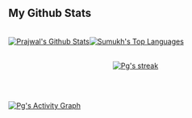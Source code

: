 <!-- ### Hi there 👋 -->

<!--
**prajwalmadhav/prajwalmadhav** is a ✨ _special_ ✨ repository because its `README.md` (this file) appears on your GitHub profile.

Here are some ideas to get you started:

- 🔭 I’m currently working on ...
- 🌱 I’m currently learning ...
- 👯 I’m looking to collaborate on ...
- 🤔 I’m looking for help with ...
- 💬 Ask me about ...
- 📫 How to reach me: ...
- 😄 Pronouns: ...
- ⚡ Fun fact: ...
-->

<!-- ## Hi, [Sumukh Jadhav](https://sumukhjadhav.github.io/portfolio.github.io/) here </br>
<b> Final year Computer Science Student at [JIT](https://www.jyothyit.ac.in/), from <b>Bengaluru, India</b>
  <br>
  <a href="https://github.com/Meghna-DAS/github-profile-views-counter">
    <img src="https://komarev.com/ghpvc/?username=SumukhJadhav&color=green">
</a>
  <br>
<p><a href="https://www.linkedin.com/in/sumukh-jadhav/"><img src="https://img.shields.io/badge/linkedin-%230077B5.svg?&style=for-the-badge&logo=linkedin&logoColor=white" height=25></a> <a href="https://www.instagram.com/sumukhjadhav/"><img src="https://img.shields.io/badge/instagram-%23E4405F.svg?&style=for-the-badge&logo=instagram&logoColor=white" height=25></a> 
<a href="https://stackoverflow.com/users/14165349/sumukh-jadhav"><img src=https://img.shields.io/badge/-Stack%20Overflow-222222?style=flat-square&logo=stack-overflow&logoColor=white&link=https://stackoverflow.com/users/8782331/adi-kris" height=25></a></p>
  
<br> -->
  
  
 ## My Github Stats
  <br/>
    <a href="#"><img alt="Prajwal's Github Stats" src="https://github-readme-stats.vercel.app/api?username=prajwalmadhav&show_icons=true&count_private=true&theme=react&hide_border=true&bg_color=0D1117" /></a><a href="#"><img alt="Sumukh's Top Languages" src="https://github-readme-stats.vercel.app/api/top-langs/?username=prajwalmadhav&langs_count=8&count_private=true&layout=compact&theme=react&hide_border=true&bg_color=0D1117" /></a>
  <br/>  


<br/>
  <p align="center">
    <a href="#">
        <img title="🔥 Get streak stats for your profile at git.io/streak-stats" alt="Pg's streak" src="https://github-readme-streak-stats.herokuapp.com?user=prajwalmadhav&theme=highcontrast&date_format=j%20M%5B%20Y%5D&ring=DD2727"/>
    </a>
  </p>
<br/>

<!--  <p align="left"> 
  ## Languages and Tools:
    <a href="https://www.python.org" target="_blank"> <img src="https://img.icons8.com/color/48/000000/python.png"/> </a> 
    <a href="https://www.java.com" target="_blank"> <img src="https://img.icons8.com/color/48/000000/java-coffee-cup-logo.png"/> </a> 
    <a style="padding-right:8px;" href="https://www.mysql.com/" target="_blank"> <img src="https://img.icons8.com/fluent/50/000000/mysql-logo.png"/> </a>
    <a href="https://git-scm.com/" target="_blank"> <img src="https://img.icons8.com/color/48/000000/git.png"/> </a> 
    <a href="https://clanguage.com" target="_blank"> <img src="https://img.icons8.com/fluency-systems-filled/48/000000/circled-c.png"/> </a>
</p> -->
<br/> 


<a href="#"><img alt="Pg's Activity Graph" src="https://activity-graph.herokuapp.com/graph?username=prajwalmadhav&bg_color=0D1117&color=5BCDEC&line=5BCDEC&point=FFFFFF&hide_border=true" /></a>

<br/>
<br/>


